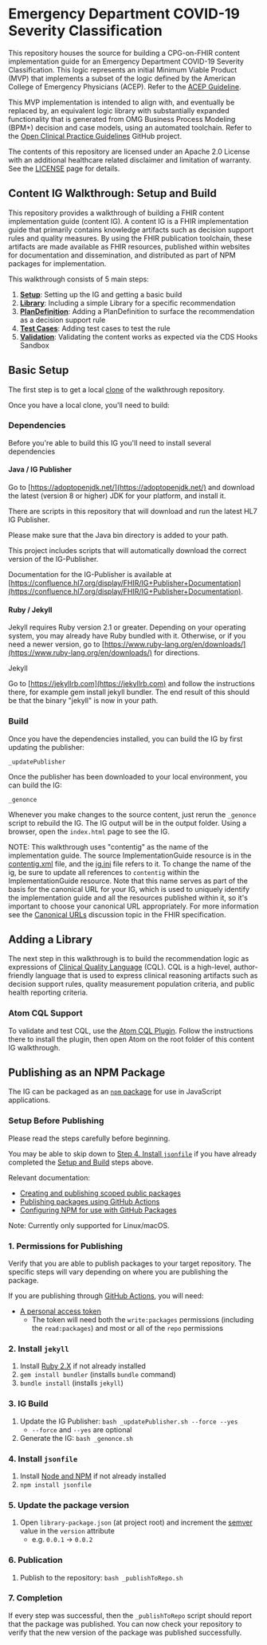 # Emergency Department COVID-19 Severity Classification

This repository houses the source for building a CPG-on-FHIR content implementation guide for an Emergency Department COVID-19 Severity Classification. This logic represents an initial Minimum Viable Product (MVP) that implements a subset of the logic defined by the American College of Emergency Physicians (ACEP).  Refer to the [ACEP Guideline](https://www.acep.org/globalassets/sites/acep/media/covid-19-main/acep_evidencecare_covid19severitytool.pdf).

This MVP implementation is intended to align with, and eventually be replaced by, an equivalent logic library with substantially expanded functionality that is generated from OMG Business Process Modeling (BPM+) decision and case models, using an automated toolchain. Refer to the [Open Clinical Practice Guidelines](https://github.com/OpenCPG) GitHub project.

The contents of this repository are licensed under an Apache 2.0 License with an additional healthcare related disclaimer and limitation of warranty. See the [LICENSE](LICENSE) page for details.

## Content IG Walkthrough: Setup and Build

This repository provides a walkthrough of building a FHIR content implementation guide (content IG). A content IG is a FHIR implementation guide that primarily contains knowledge artifacts such as decision support rules and quality measures. By using the FHIR publication toolchain, these artifacts are made available as FHIR resources, published within websites for documentation and dissemination, and distributed as part of NPM packages for implementation.

This walkthrough consists of 5 main steps:

1. [**Setup**](#basic-setup): Setting up the IG and getting a basic build
2. [**Library**](#adding-a-library): Including a simple Library for a specific recommendation
3. [**PlanDefinition**](#adding-a-plandefinition): Adding a PlanDefinition to surface the recommendation as a decision support rule
4. [**Test Cases**](#adding-test-cases): Adding test cases to test the rule
5. [**Validation**](#validation-with-cqf-ruler-and-cds-hooks): Validating the content works as expected via the CDS Hooks Sandbox


## Basic Setup

The first step is to get a local [clone](https://docs.github.com/en/free-pro-team@latest/github/creating-cloning-and-archiving-repositories/cloning-a-repository) of the walkthrough repository.

Once you have a local clone, you'll need to build:

### Dependencies

Before you're able to build this IG you'll need to install several dependencies

#### Java / IG Publisher

Go to [https://adoptopenjdk.net/](https://adoptopenjdk.net/) and download the latest (version 8 or higher) JDK for your platform, and install it.

There are scripts in this repository that will download and run the latest HL7 IG Publisher.

Please make sure that the Java bin directory is added to your path.

This project includes scripts that will automatically download the correct version of the IG-Publisher.

Documentation for the IG-Publisher is available at [https://confluence.hl7.org/display/FHIR/IG+Publisher+Documentation](https://confluence.hl7.org/display/FHIR/IG+Publisher+Documentation).

#### Ruby / Jekyll

Jekyll requires Ruby version 2.1 or greater. Depending on your operating system, you may already have Ruby bundled with it. Otherwise, or if you need a newer version, go to [https://www.ruby-lang.org/en/downloads/](https://www.ruby-lang.org/en/downloads/) for directions.

Jekyll

Go to [https://jekyllrb.com](https://jekyllrb.com) and follow the instructions there, for example gem install jekyll bundler. The end result of this should be that the binary "jekyll" is now in your path.

### Build

Once you have the dependencies installed, you can build the IG by first updating the publisher:

```
_updatePublisher
```

Once the publisher has been downloaded to your local environment, you can build the IG:

```
_genonce
```

Whenever you make changes to the source content, just rerun the `_genonce` script to rebuild the IG. The IG output will be in the output folder. Using a browser, open the `index.html` page to see the IG.

NOTE: This walkthrough uses "contentig" as the name of the implementation guide. The source ImplementationGuide resource is in the [contentig.xml](input/contentig.xml) file, and the [ig.ini](ig.ini) file refers to it. To change the name of the ig, be sure to update all references to `contentig` within the ImplementationGuide resource. Note that this name serves as part of the basis for the canonical URL for your IG, which is used to uniquely identify the implementation guide and all the resources published within it, so it's important to choose your canonical URL appropriately. For more information see the [Canonical URLs](https://www.hl7.org/fhir/references.html#canonical) discussion topic in the FHIR specification.

## Adding a Library

The next step in this walkthrough is to build the recommendation logic as expressions of [Clinical Quality Language](http://cql.hl7.org) (CQL). CQL is a high-level, author-friendly language that is used to express clinical reasoning artifacts such as decision support rules, quality measurement population criteria, and public health reporting criteria.

### Atom CQL Support

To validate and test CQL, use the [Atom CQL Plugin](https://github.com/cqframework/atom_cql_support). Follow the instructions there to install the plugin, then open Atom on the root folder of this  content IG walkthrough.

## Publishing as an NPM Package

The IG can be packaged as an [`npm` package](https://docs.npmjs.com/packages-and-modules) for use in JavaScript applications.

### Setup Before Publishing

Please read the steps carefully before beginning.

You may be able to skip down to [Step 4. Install `jsonfile`](#4-install-jsonfile) if you have already completed the [Setup and Build](#content-ig-walkthrough-setup-and-build) steps above.

Relevant documentation:

- [Creating and publishing scoped public packages](https://docs.npmjs.com/creating-and-publishing-scoped-public-packages)
- [Publishing packages using GitHub Actions](https://docs.github.com/en/packages/guides/using-github-packages-with-github-actions)
- [Configuring NPM for use with GitHub Packages](https://docs.github.com/en/packages/guides/configuring-npm-for-use-with-github-packages)

Note: Currently only supported for Linux/macOS.

### 1. Permissions for Publishing

Verify that you are able to publish packages to your target repository. The specific steps will vary depending on where you are publishing the package.

If you are publishing through [GitHub Actions](https://github.com/features/actions), you will need:

- [A personal access token](https://docs.github.com/en/github/authenticating-to-github/creating-a-personal-access-token)
    - The token will need both the `write:packages` permissions (including the `read:packages`) and most or all of the `repo` permissions

### 2. Install `jekyll`

1. Install [Ruby 2.X](https://www.ruby-lang.org/en/) if not already installed
2. `gem install bundler` (installs `bundle` command)
3. `bundle install` (installs `jekyll`)

### 3. IG Build

1. Update the IG Publisher: `bash _updatePublisher.sh --force --yes`
   - `--force` and `--yes` are optional
2. Generate the IG: `bash _genonce.sh`

### 4. Install `jsonfile`

1. Install [Node and NPM](https://docs.npmjs.com/downloading-and-installing-node-js-and-npm) if not already installed
2. `npm install jsonfile`

### 5. Update the package version

1. Open `library-package.json` (at project root) and increment the [semver](https://semver.org/) value in the `version` attribute
    - e.g. `0.0.1` -> `0.0.2`

### 6. Publication

1. Publish to the repository: `bash _publishToRepo.sh`

### 7. Completion

If every step was successful, then the `_publishToRepo` script should report that the package was published. You can now check your repository to verify that the new version of the package was published successfully.